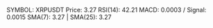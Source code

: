 SYMBOL: XRPUSDT
Price: 3.27
RSI(14): 42.21
MACD: 0.0003 / Signal: 0.0015
SMA(7): 3.27 | SMA(25): 3.27
